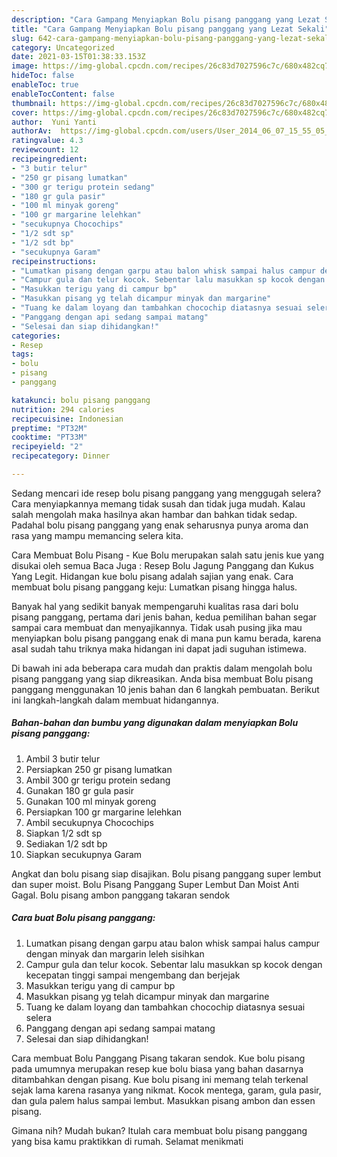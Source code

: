```yaml
---
description: "Cara Gampang Menyiapkan Bolu pisang panggang yang Lezat Sekali"
title: "Cara Gampang Menyiapkan Bolu pisang panggang yang Lezat Sekali"
slug: 642-cara-gampang-menyiapkan-bolu-pisang-panggang-yang-lezat-sekali
category: Uncategorized
date: 2021-03-15T01:38:33.153Z
image: https://img-global.cpcdn.com/recipes/26c83d7027596c7c/680x482cq70/bolu-pisang-panggang-foto-resep-utama.jpg
hideToc: false
enableToc: true
enableTocContent: false
thumbnail: https://img-global.cpcdn.com/recipes/26c83d7027596c7c/680x482cq70/bolu-pisang-panggang-foto-resep-utama.jpg
cover: https://img-global.cpcdn.com/recipes/26c83d7027596c7c/680x482cq70/bolu-pisang-panggang-foto-resep-utama.jpg
author:  Yuni Yanti
authorAv:  https://img-global.cpcdn.com/users/User_2014_06_07_15_55_05_65_picture/60x60cq50/avatar.jpg
ratingvalue: 4.3
reviewcount: 12
recipeingredient:
- "3 butir telur"
- "250 gr pisang lumatkan"
- "300 gr terigu protein sedang"
- "180 gr gula pasir"
- "100 ml minyak goreng"
- "100 gr margarine lelehkan"
- "secukupnya Chocochips"
- "1/2 sdt sp"
- "1/2 sdt bp"
- "secukupnya Garam"
recipeinstructions:
- "Lumatkan pisang dengan garpu atau balon whisk sampai halus campur dengan minyak dan margarin leleh sisihkan"
- "Campur gula dan telur kocok. Sebentar lalu masukkan sp kocok dengan kecepatan tinggi sampai mengembang dan berjejak"
- "Masukkan terigu yang di campur bp"
- "Masukkan pisang yg telah dicampur minyak dan margarine"
- "Tuang ke dalam loyang dan tambahkan chocochip diatasnya sesuai selera"
- "Panggang dengan api sedang sampai matang"
- "Selesai dan siap dihidangkan!"
categories:
- Resep
tags:
- bolu
- pisang
- panggang

katakunci: bolu pisang panggang 
nutrition: 294 calories
recipecuisine: Indonesian
preptime: "PT32M"
cooktime: "PT33M"
recipeyield: "2"
recipecategory: Dinner

---
```



Sedang mencari ide resep bolu pisang panggang yang menggugah selera? Cara menyiapkannya memang tidak susah dan tidak juga mudah. Kalau salah mengolah maka hasilnya akan hambar dan bahkan tidak sedap. Padahal bolu pisang panggang yang enak seharusnya punya aroma dan rasa yang mampu memancing selera kita.


Cara Membuat Bolu Pisang - Kue Bolu merupakan salah satu jenis kue yang disukai oleh semua Baca Juga : Resep Bolu Jagung Panggang dan Kukus Yang Legit. Hidangan kue bolu pisang adalah sajian yang enak. Cara membuat bolu pisang panggang keju: Lumatkan pisang hingga halus.

Banyak hal yang sedikit banyak mempengaruhi kualitas rasa dari bolu pisang panggang, pertama dari jenis bahan, kedua pemilihan bahan segar sampai cara membuat dan menyajikannya. Tidak usah pusing jika mau menyiapkan bolu pisang panggang enak di mana pun kamu berada, karena asal sudah tahu triknya maka hidangan ini dapat jadi suguhan istimewa.


Di bawah ini ada beberapa cara mudah dan praktis dalam mengolah bolu pisang panggang yang siap dikreasikan. Anda bisa membuat Bolu pisang panggang menggunakan 10 jenis bahan dan 6 langkah pembuatan. Berikut ini langkah-langkah dalam membuat hidangannya.

<!--inarticleads1-->

##### Bahan-bahan dan bumbu yang digunakan dalam menyiapkan Bolu pisang panggang:

1. Ambil 3 butir telur
1. Persiapkan 250 gr pisang lumatkan
1. Ambil 300 gr terigu protein sedang
1. Gunakan 180 gr gula pasir
1. Gunakan 100 ml minyak goreng
1. Persiapkan 100 gr margarine lelehkan
1. Ambil secukupnya Chocochips
1. Siapkan 1/2 sdt sp
1. Sediakan 1/2 sdt bp
1. Siapkan secukupnya Garam


Angkat dan bolu pisang siap disajikan. Bolu pisang panggang super lembut dan super moist. Bolu Pisang Panggang Super Lembut Dan Moist Anti Gagal. Bolu pisang ambon panggang takaran sendok 

<!--inarticleads2-->

##### Cara buat Bolu pisang panggang:

1. Lumatkan pisang dengan garpu atau balon whisk sampai halus campur dengan minyak dan margarin leleh sisihkan
1. Campur gula dan telur kocok. Sebentar lalu masukkan sp kocok dengan kecepatan tinggi sampai mengembang dan berjejak
1. Masukkan terigu yang di campur bp
1. Masukkan pisang yg telah dicampur minyak dan margarine
1. Tuang ke dalam loyang dan tambahkan chocochip diatasnya sesuai selera
1. Panggang dengan api sedang sampai matang
1. Selesai dan siap dihidangkan!

Cara membuat Bolu Panggang Pisang takaran sendok. Kue bolu pisang pada umumnya merupakan resep kue bolu biasa yang bahan dasarnya ditambahkan dengan pisang. Kue bolu pisang ini memang telah terkenal sejak lama karena rasanya yang nikmat. Kocok mentega, garam, gula pasir, dan gula palem halus sampai lembut. Masukkan pisang ambon dan essen pisang. 

Gimana nih? Mudah bukan? Itulah cara membuat bolu pisang panggang yang bisa kamu praktikkan di rumah. Selamat menikmati
